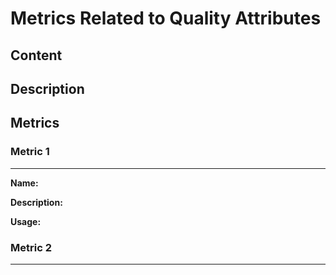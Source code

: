 # Metrics Related to Quality Attributes

## Content

## Description

## Metrics
### Metric 1

---

**Name:** 

**Description:** 

**Usage:** 

### Metric 2

---